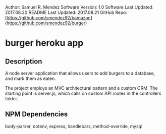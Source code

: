 Author: Samuel R. Mendez
Software Version: 1.0
Software Last Updated: 2017.08.20
README Last Updated: 2017.08.21 
GitHub Repo: [https://github.com/smendez92/bamazon](https://github.com/smendez92/burger)

# burger heroku app
## Description
A node server application that allows users to add burgers to a database, and mark them as eaten.

The project employs an MVC architectural pattern and a custom ORM. The starting point is server.js, which calls on custom API routes in the controllers folder. 

## NPM Dependencies
body-parser, dotenv, express, handlebars, method-override, mysql
